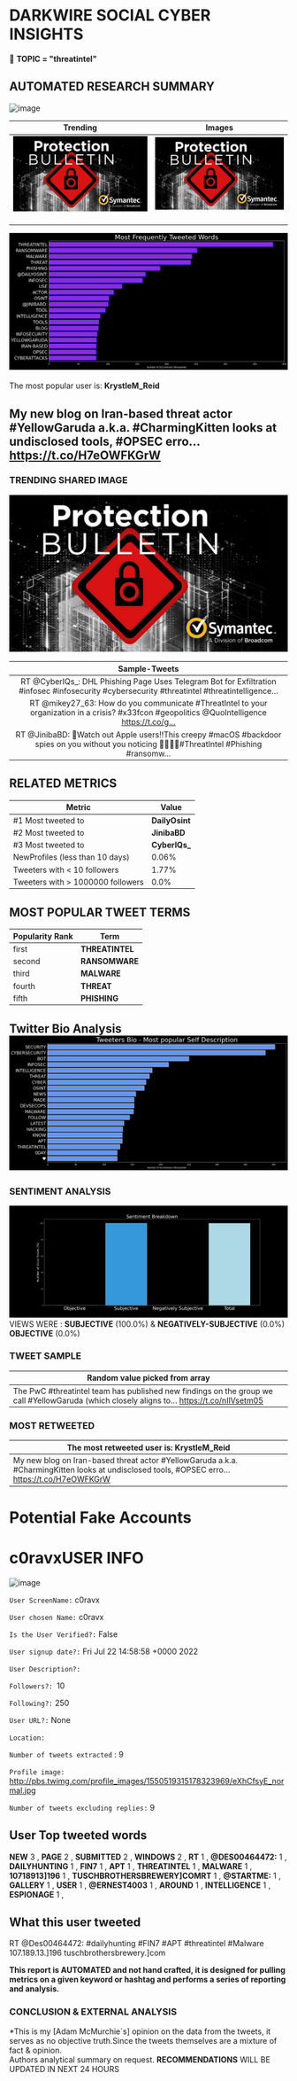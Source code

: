 # DARKWIRE SOCIAL CYBER INSIGHTS 
&#x1F34E; **TOPIC = "threatintel"**

## AUTOMATED RESEARCH SUMMARY
  ![image](darkLogo.png)   

|  Trending  |   Images | 
:-------------------------:|:-------------------------:
|  ![image](assets/threatintel/imageFile1.jpg)     <img width=200/> | ![image](assets/threatintel/imageFile2.jpg) <img width=200/> |   
 
 
![image](assets/threatintel/TWEETS.png)
<br></br>
The most popular user is: **KrystleM_Reid**  
 

## My new blog on Iran-based threat actor #YellowGaruda a.k.a. #CharmingKitten looks at undisclosed tools, #OPSEC erro… https://t.co/H7eOWFKGrW 

  




### TRENDING SHARED IMAGE

![image](assets/threatintel/twitterPostedImage.png)



|                **Sample-Tweets**        |
| :-------------: |
| RT @CyberIQs_: DHL Phishing Page Uses Telegram Bot for Exfiltration #infosec #infosecurity #cybersecurity #threatintel #threatintelligence… |
| RT @mikey27_63: How do you communicate #ThreatIntel to your organization in a crisis? #x33fcon #geopolitics @QuoIntelligence https://t.co/g… |
| RT @JinibaBD: 🚨Watch out Apple users‼️This creepy #macOS #backdoor spies on you without you noticing 🍏🍎🤦‍♂️#ThreatIntel #Phishing #ransomw… |

## RELATED METRICS<br>
| Metric | Value |
| ------------- | ------------- |
| #1 Most tweeted to  | **DailyOsint** |
| #2 Most tweeted to  | **JinibaBD** |
| #3 Most tweeted to  | **CyberIQs_** |
| NewProfiles (less than 10 days) | 0.06%  |
| Tweeters with < 10 followers  | 1.77%|
| Tweeters with > 1000000 followers  | 0.0%  |



## MOST POPULAR TWEET TERMS 


| Popularity Rank  | Term |
| ------------- | ------------- |
| first  | **THREATINTEL**  |
| second  | **RANSOMWARE**  |
| third  | **MALWARE** |
| fourth  | **THREAT**  |
| fifth  | **PHISHING**  |


## Twitter Bio Analysis![image](assets/threatintel/BIO.png)
### SENTIMENT ANALYSIS
![image](assets/threatintel/sentiment.png)
VIEWS WERE : **SUBJECTIVE**  (100.0%) & **NEGATIVELY-SUBJECTIVE** (0.0%) **OBJECTIVE** (0.0%)

### TWEET SAMPLE 
| Random value picked from array |
| ------------- |
|The PwC #threatintel team has published new findings on the group we call #YellowGaruda (which closely aligns to… https://t.co/nIlVsetm05 |

### MOST RETWEETED 

| The most retweeted user is: **KrystleM_Reid**  |
| ------------- |
| My new blog on Iran-based threat actor #YellowGaruda a.k.a. #CharmingKitten looks at undisclosed tools, #OPSEC erro… https://t.co/H7eOWFKGrW |

# Potential Fake Accounts
 
# c0ravxUSER INFO
![image](http://pbs.twimg.com/profile_images/1550519315178323969/eXhCfsyE_normal.jpg)
 
`User ScreenName:` c0ravx 
 
`User chosen Name:` c0ravx 
 
`Is the User Verified?:` False 
 
`User signup date?:` Fri Jul 22 14:58:58 +0000 2022 
 
`User Description?:`  
 
`Followers?: `10 
 
`Following?:` 250 
 
`User URL?:` None 
 
`Location:`  
 
`Number of tweets extracted`  : 9 
 
`Profile image:` http://pbs.twimg.com/profile_images/1550519315178323969/eXhCfsyE_normal.jpg 
 
`Number of tweets excluding replies:` 9 
 

 

 
## User Top tweeted words 
 
**NEW** 3 , **PAGE** 2 , **SUBMITTED** 2 , **WINDOWS** 2 , **RT** 1 , **@DES00464472:** 1 , **DAILYHUNTING** 1 , **FIN7** 1 , **APT** 1 , **THREATINTEL** 1 , **MALWARE** 1 , **10718913]196** 1 , **TUSCHBROTHERSBREWERY]COMRT** 1 , **@STARTME:** 1 , **GALLERY** 1 , **USER** 1 , **@ERNEST4003** 1 , **AROUND** 1 , **INTELLIGENCE** 1 , **ESPIONAGE** 1 , 
 
## What this user tweeted
 
RT @Des00464472: #dailyhunting #FIN7 #APT #threatintel #Malware 
107.189.13.]196
tuschbrothersbrewery.]com
 

<b> This report is AUTOMATED and not hand crafted, it is designed for pulling metrics on a given keyword or hashtag and performs a series of reporting and analysis.</b>  
### CONCLUSION & EXTERNAL ANALYSIS

*This is my [Adam McMurchie`s] opinion on the data from the tweets, it serves as no objective truth.Since the tweets themselves are a mixture of fact & opinion.<br>
Authors analytical summary on request.
**RECOMMENDATIONS** WILL BE UPDATED IN NEXT  24 HOURS <br>